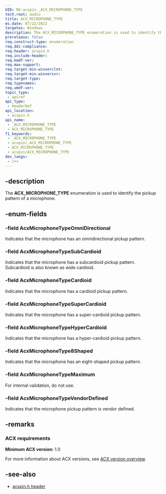 ```yaml
---
UID: NE:acxpin._ACX_MICROPHONE_TYPE
tech.root: audio
title: ACX_MICROPHONE_TYPE
ms.date: 07/22/2022
targetos: Windows
description: The ACX_MICROPHONE_TYPE enumeration is used to identify the pickup pattern of a microphone.
prerelease: false
req.construct-type: enumeration
req.ddi-compliance: 
req.header: acxpin.h
req.include-header: 
req.kmdf-ver: 
req.max-support: 
req.target-min-winverclnt: 
req.target-min-winversvr: 
req.target-type: 
req.typenames: 
req.umdf-ver: 
topic_type:
 - apiref
api_type:
 - HeaderDef
api_location:
 - acxpin.h
api_name:
 - _ACX_MICROPHONE_TYPE
 - ACX_MICROPHONE_TYPE
f1_keywords:
 - _ACX_MICROPHONE_TYPE
 - acxpin/_ACX_MICROPHONE_TYPE
 - ACX_MICROPHONE_TYPE
 - acxpin/ACX_MICROPHONE_TYPE
dev_langs:
 - c++
---
```


## -description

The **ACX_MICROPHONE_TYPE** enumeration is used to identify the pickup pattern of a microphone.

## -enum-fields

### -field AcxMicrophoneTypeOmniDirectional

Indicates that the microphone has an omnidirectional pickup pattern.

### -field AcxMicrophoneTypeSubCardioid

Indicates that the microphone has a subcardioid pickup pattern. Subcardioid is also known as wide cardioid.

### -field AcxMicrophoneTypeCardioid

Indicates that the microphone has a cardioid pickup pattern.

### -field AcxMicrophoneTypeSuperCardioid

Indicates that the microphone has a super-cardioid pickup pattern.

### -field AcxMicrophoneTypeHyperCardioid

Indicates that the microphone has a hyper-cardioid pickup pattern.

### -field AcxMicrophoneType8Shaped

Indicates that the microphone has an eight-shaped pickup pattern.

### -field AcxMicrophoneTypeMaximum

For internal validation, do not use.

### -field AcxMicrophoneTypeVendorDefined

Indicates that the microphone pickup pattern is vendor defined.

## -remarks

### ACX requirements

**Minimum ACX version:** 1.0

For more information about ACX versions, see [ACX version overview](/windows-hardware/drivers/audio/acx-version-overview).

## -see-also

- [acxpin.h header](index.md)


